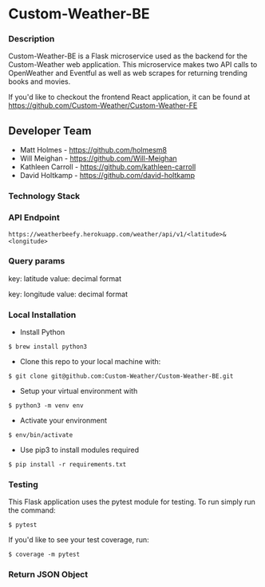# Custom-Weather-BE

### Description
Custom-Weather-BE is a Flask microservice used as the backend for the Custom-Weather web application. This microservice makes two API calls to OpenWeather and Eventful as well as web scrapes for returning trending books and movies.

If you'd like to checkout the frontend React application, it can be found at https://github.com/Custom-Weather/Custom-Weather-FE


## Developer Team
* Matt Holmes - https://github.com/holmesm8
* Will Meighan - https://github.com/Will-Meighan
* Kathleen Carroll - https://github.com/kathleen-carroll
* David Holtkamp - https://github.com/david-holtkamp

### Technology Stack




### API Endpoint
`https://weatherbeefy.herokuapp.com/weather/api/v1/<latitude>&<longitude>`


### Query params
key: latitude
value: decimal format

key: longitude
value: decimal format


### Local Installation
* Install Python
```
$ brew install python3
```
* Clone this repo to your local machine with: 
```
$ git clone git@github.com:Custom-Weather/Custom-Weather-BE.git
```
* Setup your virtual environment with 
```
$ python3 -m venv env
```
* Activate your environment
```
$ env/bin/activate
```
* Use pip3 to install modules required
```
$ pip install -r requirements.txt
```


### Testing

This Flask application uses the pytest module for testing. To run simply run the command:
```
$ pytest
```
If you'd like to see your test coverage, run:
```
$ coverage -m pytest
```


### Return JSON Object


